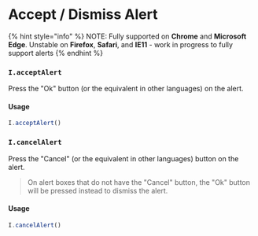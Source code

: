# Accept / Dismiss Alert

{% hint style="info" %}
NOTE: Fully supported on **Chrome** and **Microsoft Edge**. Unstable on **Firefox**, **Safari**, and **IE11** - work in progress to fully support alerts
{% endhint %}

### `I.acceptAlert` <a href="#iacceptalert" id="iacceptalert"></a>

Press the "Ok" button (or the equivalent in other languages) on the alert.

#### Usage <a href="#usage" id="usage"></a>

```javascript
I.acceptAlert()
```

### `I.cancelAlert` <a href="#icancelalert" id="icancelalert"></a>

Press the "Cancel" (or the equivalent in other languages) button on the alert.

> On alert boxes that do not have the "Cancel" button, the "Ok" button will be pressed instead to dismiss the alert.

#### Usage <a href="#usage" id="usage"></a>

```javascript
I.cancelAlert()
```
